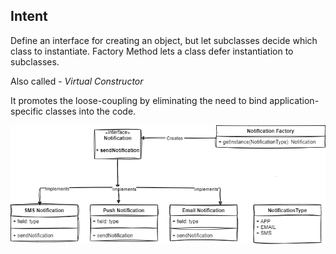 **Intent**
----------
Define an interface for creating an object, but let subclasses decide which class to
instantiate. Factory Method lets a class defer instantiation to subclasses.

Also called  - *Virtual Constructor*

It promotes the loose-coupling by eliminating the need to bind application-specific classes into the code.

![factory.png](factory.png)